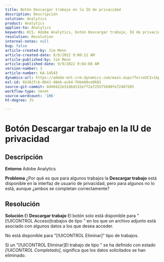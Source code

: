 ```yaml
---
title: Botón Descargar trabajo en la IU de privacidad
description: Descripción
solution: Analytics
product: Analytics
applies-to: Analytics
keywords: KCS, Adobe Analytics, botón Descargar trabajo, IU de privacidad
resolution: Resolution
internal-notes: null
bug: false
article-created-by: Jim Menn
article-created-date: 9/9/2022 9:00:12 AM
article-published-by: Jim Menn
article-published-date: 9/9/2022 9:04:00 AM
version-number: 3
article-number: KA-14543
dynamics-url: https://adobe-ent.crm.dynamics.com/main.aspx?forceUCI=1&pagetype=entityrecord&etn=knowledgearticle&id=df343ccf-1d30-ed11-9db1-0022480866ad
exl-id: 6b362fcb-0b41-40eb-ac64-fbbe60ce9681
source-git-commit: 8d40422e31d6d132ef72a7255f5490fe72487505
workflow-type: tm+mt
source-wordcount: '106'
ht-degree: 2%

---
```


# Botón Descargar trabajo en la IU de privacidad

## Descripción


<b>Entorno</b>
Adobe Analytics

<b>Problema</b>
¿Por qué es que para algunos trabajos la <b>Descargar trabajo</b> está disponible en la interfaz de usuario de privacidad, pero para algunos no lo está, aunque ¿ambos se completan correctamente?


## Resolución


<b>Solución</b>
El<b> Descargar trabajo</b> El botón solo está disponible para &quot;[!UICONTROL Acceso]trabajos de tipo &quot; en los que un archivo adjunto está asociado con algunos datos a los que desea acceder.

No está disponible para &quot;[!UICONTROL Eliminar]&quot; tipo de trabajos.

Si un &quot;[!UICONTROL Eliminar]El trabajo de tipo &quot; se ha definido con estado *[!UICONTROL Completado]*, significa que los datos solicitados se han eliminado.
